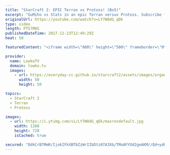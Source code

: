 ```yaml
---
title: "StarCraft 2: EPIC Terran vs Protoss! (Bo5)"
excerpt: "GuMiho vs Stats in an epic Terran versus Protoss. Subscribe for more videos: http://lowko.tv/youtube Epic Zerg vs Protoss: https://goo.gl/qeUdf6  This is a best-of-5 series of professional StarCraft 2. In this match-up, both players play a variety of styles. They open up aggressively and defensive, there"
originalUrl: https://youtube.com/watch?v=LY7W8dG_qDk
type: video
length: PT57M8S
publishedDateTime: 2017-12-23T12:49:29Z
heat: 50

featuredContent: "<iframe width=\"800\" height=\"500\" frameborder=\"0\" src=\"https://www.youtube.com/embed/LY7W8dG_qDk\" allow=\"accelerometer; autoplay; encrypted-media; gyroscope; picture-in-picture\" allowfullscreen></iframe>"

provider:
  name: LowkoTV
  domain: lowko.tv
  images:
    - url: https://everyday-cc.github.io/starcraft2/assets/images/organizations/lowko.tv-50x50.jpg
      width: 50
      height: 50

topics:
  - StarCraft 2
  - Terran
  - Protoss

images:
  - url: https://i.ytimg.com/vi/LY7W8dG_qDk/maxresdefault.jpg
    width: 1280
    height: 720
    isCached: true

secured: "DdkCrB7MmR/IjokIFkXBTbZzWrIIbDtz07A3Xb/TMoAFYOd2geAKM//Qd+ydOdmQpLa5oOvPHaZGD2HYNkQJhGYKeAWL0D4cl1+gti7IqFEC+eKZ+jkWTchX0A7c4d5UbhKdKCKlIMSw1Ybv315G+N5KmWaszc7QaqeKBYDoCErDhhyoCHLQcsR4zCleiKNfeS3kPbGO+xMVph/kjEYfXCGiGkVZqM/5WUvB7HrKgwrOlxzDhSkWZix5dOgnOsDzHc0GuOTVQxlVDFQcMxHfr2i4aJluJ9IV/exxOFaHATOlSh3yREfItU3cCAJOflFFfC6kHn4DGQCKGb9oHhGUZfSRKJjQGz/w66TyEMQvB6CptmeGsGGeR4jg1eiceq25ABEtSsPAekvnKgWVsUPeZndqNjpj9xgUmOMs+6xgXCBbgmgRhUdPPuwejHe8HZnH;Qd4SFF4H+ITv3KYvSBBsVQ=="
---
```


